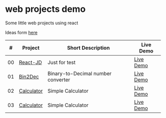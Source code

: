 # web projects demo
Some little web projects using react

Ideas form [here](https://github.com/florinpop17/app-ideas)

| #   | Project    |  Short Description         |Live Demo|
| ------ | ------ | ------ | ------ |
| 00  | [React-JD](https://github.com/Cesare12/React-JD)   |  Just for test             |[Live Demo](https://cesare12.github.io/React-JD/)|
| 01  | [Bin2Dec](https://github.com/Cesare12/Bin2Dec)    |  Binary-to-Decimal number converter   |[Live Demo](https://cesare12.github.io/Bin2Dec/)|
| 02  | [Calculator](https://github.com/Cesare12/Calculator)    | Simple Calculator   |[Live Demo](https://cesare12.github.io/calculator/)|
| 03  | [Calculator](https://github.com/Cesare12/Calculator)    | Simple Calculator   |[Live Demo](https://cesare12.github.io/calculator/)|


